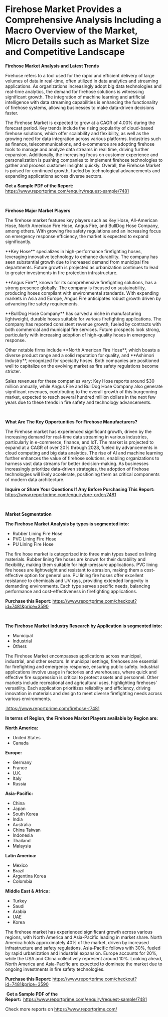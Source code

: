 <p><h1>Firehose Market Provides a Comprehensive Analysis Including a Macro Overview of the Market, Micro Details such as Market Size and Competitive Landscape</h1></p><p><strong>Firehose Market Analysis and Latest Trends</strong></p>
<p><p>Firehose refers to a tool used for the rapid and efficient delivery of large volumes of data in real-time, often utilized in data analytics and streaming applications. As organizations increasingly adopt big data technologies and real-time analytics, the demand for firehose solutions is witnessing significant growth. The integration of machine learning and artificial intelligence with data streaming capabilities is enhancing the functionality of firehose systems, allowing businesses to make data-driven decisions faster.</p><p>The Firehose Market is expected to grow at a CAGR of 4.00% during the forecast period. Key trends include the rising popularity of cloud-based firehose solutions, which offer scalability and flexibility, as well as the growing need for data integration across various platforms. Industries such as finance, telecommunications, and e-commerce are adopting firehose tools to manage and analyze data streams in real time, driving further expansion. Additionally, the increasing focus on customer experience and personalization is pushing companies to implement firehose technologies to gather and process customer insights quickly. Overall, the Firehose Market is poised for continued growth, fueled by technological advancements and expanding applications across diverse sectors.</p></p>
<p><strong>Get a Sample PDF of the Report:&nbsp;</strong> <a href="https://www.reportprime.com/enquiry/request-sample/7481?utm_campaign=2201&utm_medium=2&utm_source=Github&utm_content=ia&utm_term=19032025&utm_id=firehose">https://www.reportprime.com/enquiry/request-sample/7481</a></p>
<p>&nbsp;</p>
<p><strong>Firehose Major Market Players</strong></p>
<p><p>The firehose market features key players such as Key Hose, All-American Hose, North American Fire Hose, Angus Fire, and BullDog Hose Company, among others. With growing fire safety regulations and an increasing focus on emergency response efficiency, the market is expected to expand significantly.</p><p>**Key Hose** specializes in high-performance firefighting hoses, leveraging innovative technology to enhance durability. The company has seen substantial growth due to increased demand from municipal fire departments. Future growth is projected as urbanization continues to lead to greater investments in fire protection infrastructure.</p><p>**Angus Fire**, known for its comprehensive firefighting solutions, has a strong presence globally. The company is focused on sustainability, producing hoses compliant with environmental standards. With expanding markets in Asia and Europe, Angus Fire anticipates robust growth driven by advancing fire safety requirements.</p><p>**BullDog Hose Company** has carved a niche in manufacturing lightweight, durable hoses suitable for various firefighting applications. The company has reported consistent revenue growth, fueled by contracts with both commercial and municipal fire services. Future prospects look strong, particularly with increasing adoption of high-quality hoses in emergency response.</p><p>Other notable firms include **North American Fire Hose**, which boasts a diverse product range and a solid reputation for quality, and **Ashimori Industry**, recognized for specialty hoses. Both companies are positioned well to capitalize on the evolving market as fire safety regulations become stricter.</p><p>Sales revenues for these companies vary: Key Hose reports around $30 million annually, while Angus Fire and BullDog Hose Company also generate significant revenues, contributing to the overall growth of this burgeoning market, expected to reach several hundred million dollars in the next few years due to these trends in fire safety and technology advancements.</p></p>
<p>&nbsp;</p>
<p><strong>What Are The Key Opportunities For Firehose Manufacturers?</strong></p>
<p><p>The Firehose market has experienced significant growth, driven by the increasing demand for real-time data streaming in various industries, particularly in e-commerce, finance, and IoT. The market is projected to expand at a CAGR of over 20% through 2028, fueled by advancements in cloud computing and big data analytics. The rise of AI and machine learning further enhances the value of firehose solutions, enabling organizations to harness vast data streams for better decision-making. As businesses increasingly prioritize data-driven strategies, the adoption of firehose technologies will likely accelerate, positioning them as critical components of modern data architecture.</p></p>
<p><strong>Inquire or Share Your Questions If Any Before Purchasing This Report:</strong> <a href="https://www.reportprime.com/enquiry/pre-order/7481?utm_campaign=2201&utm_medium=2&utm_source=Github&utm_content=ia&utm_term=19032025&utm_id=firehose">https://www.reportprime.com/enquiry/pre-order/7481</a></p>
<p>&nbsp;</p>
<p><strong>Market Segmentation</strong></p>
<p><strong>The Firehose Market Analysis by types is segmented into:</strong></p>
<p><ul><li>Rubber Lining Fire Hose</li><li>PVC Lining Fire Hose</li><li>PU Lining Fire Hose</li></ul></p>
<p><p>The fire hose market is categorized into three main types based on lining materials. Rubber lining fire hoses are known for their durability and flexibility, making them suitable for high-pressure applications. PVC lining fire hoses are lightweight and resistant to abrasion, making them a cost-effective option for general use. PU lining fire hoses offer excellent resistance to chemicals and UV rays, providing extended longevity in demanding environments. Each type serves specific needs, balancing performance and cost-effectiveness in firefighting applications.</p></p>
<p><strong>Purchase this Report:&nbsp;</strong><a href="https://www.reportprime.com/checkout?id=7481&price=3590&utm_campaign=2201&utm_medium=2&utm_source=Github&utm_content=ia&utm_term=19032025&utm_id=firehose">https://www.reportprime.com/checkout?id=7481&price=3590</a></p>
<p>&nbsp;</p>
<p><strong>The Firehose Market Industry Research by Application is segmented into:</strong></p>
<p><ul><li>Municipal</li><li>Industrial</li><li>Others</li></ul></p>
<p><p>The Firehose Market encompasses applications across municipal, industrial, and other sectors. In municipal settings, firehoses are essential for firefighting and emergency response, ensuring public safety. Industrial applications involve usage in factories and warehouses, where quick and effective fire suppression is critical to protect assets and personnel. Other markets include recreational and agricultural uses, highlighting firehoses’ versatility. Each application prioritizes reliability and efficiency, driving innovation in materials and design to meet diverse firefighting needs across various environments.</p></p>
<p><a href="https://www.reportprime.com/firehose-r7481?utm_campaign=2201&utm_medium=2&utm_source=Github&utm_content=ia&utm_term=19032025&utm_id=firehose">&nbsp;https://www.reportprime.com/firehose-r7481</a></p>
<p><strong>In terms of Region, the Firehose Market Players available by Region are:</strong></p>
<p>
    <p> <strong> North America: </strong>
        <ul>
            <li>United States</li>
            <li>Canada</li>
        </ul>
        </p> 
    <p> <strong> Europe: </strong>
        <ul>
            <li>Germany</li>
            <li>France</li>
            <li>U.K.</li>
            <li>Italy</li>
            <li>Russia</li>
        </ul>
        </p> 
    <p> <strong> Asia-Pacific: </strong>
        <ul>
            <li>China</li>
            <li>Japan</li>
            <li>South Korea</li>
            <li>India</li>
            <li>Australia</li>
            <li>China Taiwan</li>
            <li>Indonesia</li>
            <li>Thailand</li>
            <li>Malaysia</li>
        </ul>
        </p> 
    <p> <strong> Latin America: </strong>
        <ul>
            <li>Mexico</li>
            <li>Brazil</li>
            <li>Argentina Korea</li>
            <li>Colombia</li>
        </ul>
        </p> 
    <p> <strong> Middle East & Africa: </strong>
        <ul>
            <li>Turkey</li>
            <li>Saudi</li>
            <li>Arabia</li>
            <li>UAE</li>
            <li>Korea</li>
        </ul>
    </p>
    </p>
<p><p>The firehose market has experienced significant growth across various regions, with North America and Asia-Pacific leading in market share. North America holds approximately 40% of the market, driven by increased infrastructure and safety regulations. Asia-Pacific follows with 30%, fueled by rapid urbanization and industrial expansion. Europe accounts for 20%, while the USA and China collectively represent around 10%. Looking ahead, North America and Asia-Pacific are expected to dominate the market due to ongoing investments in fire safety technologies.</p></p>
<p><strong>Purchase this Report: </strong><a href="https://www.reportprime.com/checkout?id=7481&price=3590&utm_campaign=2201&utm_medium=2&utm_source=Github&utm_content=ia&utm_term=19032025&utm_id=firehose">https://www.reportprime.com/checkout?id=7481&price=3590</a></p>
<p>&nbsp;<strong>Get a Sample PDF of the Report:&nbsp;&nbsp;</strong><a href="https://www.reportprime.com/enquiry/request-sample/7481?utm_campaign=2201&utm_medium=2&utm_source=Github&utm_content=ia&utm_term=19032025&utm_id=firehose">https://www.reportprime.com/enquiry/request-sample/7481</a></p>
<p><strong></strong></p>
<p>Check more reports on <a href="https://www.reportprime.com/?utm_campaign=2201&utm_medium=2&utm_source=Github&utm_content=ia&utm_term=19032025&utm_id=firehose">https://www.reportprime.com/</a></p>
